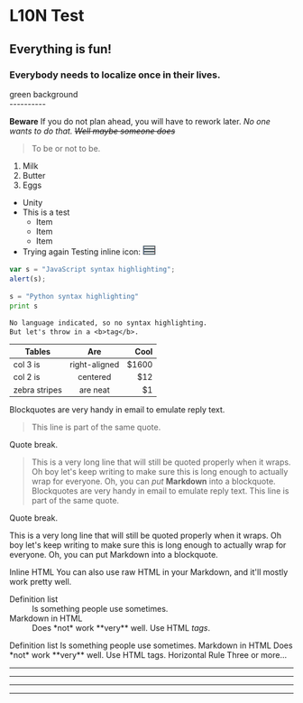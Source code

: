 # L10N Test 


## Everything is fun!

### Everybody needs to localize once in their lives.

<div class="bgc-green-700">green background</div>
----------

**Beware**
If you do not plan ahead, you will have to rework later.
*No one wants to do that.
~~Well maybe someone does~~*
> To be or not to be.
> 
>

1. Milk
1. Butter
1. Eggs


- Unity 
- This is a test  
  - Item
  - Item
  - Item
- Trying again
Testing inline icon:
![Menu Icon](https://github.com/Teradata/product-help/blob/master/Unity/Images/btn-grayhamburg-newlogo.png)

```javascript
var s = "JavaScript syntax highlighting";
alert(s);
```
 
```python
s = "Python syntax highlighting"
print s
```
 
```
No language indicated, so no syntax highlighting. 
But let's throw in a <b>tag</b>.
```

| Tables        | Are           | Cool  |
| ------------- |:-------------:| -----:|
| col 3 is      | right-aligned | $1600 |
| col 2 is      | centered      |   $12 |
| zebra stripes | are neat      |    $1 |
 Blockquotes are very handy in email to emulate reply text.
> This line is part of the same quote.

Quote break.

> This is a very long line that will still be quoted properly when it wraps. Oh boy let's keep writing to make sure this is long enough to actually wrap for everyone. Oh, you can *put* **Markdown** into a blockquote. 
Blockquotes are very handy in email to emulate reply text. This line is part of the same quote.

Quote break.

This is a very long line that will still be quoted properly when it wraps. Oh boy let's keep writing to make sure this is long enough to actually wrap for everyone. Oh, you can put Markdown into a blockquote.

Inline HTML
You can also use raw HTML in your Markdown, and it'll mostly work pretty well.

<dl>
  <dt>Definition list</dt>
  <dd>Is something people use sometimes.</dd>

  <dt>Markdown in HTML</dt>
  <dd>Does *not* work **very** well. Use HTML <em>tags</em>.</dd>
</dl>
Definition list
Is something people use sometimes.
Markdown in HTML
Does *not* work **very** well. Use HTML tags.
Horizontal Rule
Three or more...

---
***
___


----------



